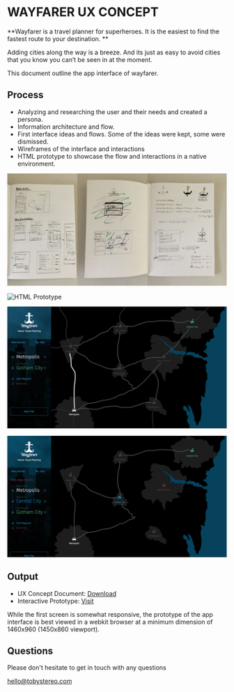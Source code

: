 # WAYFARER UX CONCEPT


**Wayfarer is a travel planner for superheroes. It is the easiest to find the fastest route to your destination. **

Adding cities along the way is a breeze. And its just as easy to avoid cities that you know you can’t be seen in at the moment. 

This document outline the app interface of wayfarer.

## Process

 * Analyzing and researching the user and their needs and created a persona. 
 * Information architecture and flow.
 * First interface ideas and flows. Some of the ideas were kept, some were dismissed.
 * Wireframes of the interface and interactions
 * HTML prototype to showcase the flow and interactions in a native environment.

![First Sketches on Paper](/img/process.jpg)

![HTML Prototype](/img/prototype.png)

![HTML Prototype](/img/prototype2.png)

![HTML Prototype](/img/prototype3.png)

## Output

 * UX Concept Document: [Download](/Wayfarer_UX_Concept_TobiasTreppmann.pdf) 
 * Interactive Prototype: [Visit](http://tobystereo.github.io/wayfarer/) 

 While the first screen is somewhat responsive, the prototype of the app interface is best viewed in a webkit browser at a minimum dimension of 1460x960 (1450x860 viewport).  

## Questions

Please don't hesitate to get in touch with any questions

[hello@tobystereo.com](mailto:hello@tobystereo.com)